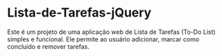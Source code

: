 # Lista-de-Tarefas-jQuery
Este é um projeto de uma aplicação web de Lista de Tarefas (To-Do List) simples e funcional. Ele permite ao usuário adicionar, marcar como concluído e remover tarefas.
